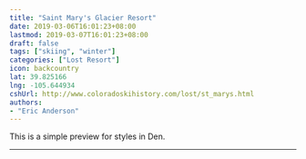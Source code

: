 ```yaml
---
title: "Saint Mary's Glacier Resort"
date: 2019-03-06T16:01:23+08:00
lastmod: 2019-03-07T16:01:23+08:00
draft: false
tags: ["skiing", "winter"]
categories: ["Lost Resort"]
icon: backcountry
lat: 39.825166
lng: -105.644934
cshUrl: http://www.coloradoskihistory.com/lost/st_marys.html
authors:
- "Eric Anderson"
---
```


This is a simple preview for styles in Den.




******